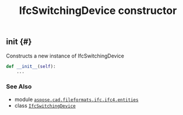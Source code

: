 ﻿---
title: IfcSwitchingDevice constructor
second_title: Aspose.CAD for Python via .NET API References
description: 
type: docs
weight: 10
url: /python-net/aspose.cad.fileformats.ifc.ifc4.entities/ifcswitchingdevice/__init__/
is_root: false
---

## __init__ {#}

Constructs a new instance of IfcSwitchingDevice



```python
def __init__(self):
    ...
```





### See Also
* module [`aspose.cad.fileformats.ifc.ifc4.entities`](../../)
* class [`IfcSwitchingDevice`](/cad/python-net/aspose.cad.fileformats.ifc.ifc4.entities/ifcswitchingdevice)
